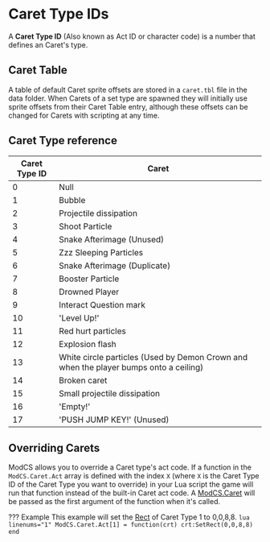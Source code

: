 # Caret Type IDs

A **Caret Type ID** (Also known as Act ID or character code) is a number that defines an Caret's type.

## Caret Table

A table of default Caret sprite offsets are stored in a `caret.tbl` file in the data folder. When Carets of a set type are spawned they will initially use sprite offsets from their Caret Table entry, although these offsets can be changed for Carets with scripting at any time.

## Caret Type reference

| Caret Type ID | Caret                                                        |
| ------------- | ------------------------------------------------------------ |
| 0             | Null                                                         |
| 1             | Bubble                                                       |
| 2             | Projectile dissipation                                       |
| 3             | Shoot Particle                                               |
| 4             | Snake Afterimage (Unused)                                    |
| 5             | Zzz Sleeping Particles                                       |
| 6             | Snake Afterimage (Duplicate)                                 |
| 7             | Booster Particle                                             |
| 8             | Drowned Player                                               |
| 9             | Interact Question mark                                       |
| 10            | 'Level Up!'                                                  |
| 11            | Red hurt particles                                           |
| 12            | Explosion flash                                              |
| 13            | White circle particles (Used by Demon Crown and when the player bumps onto a ceiling) |
| 14            | Broken caret                                                 |
| 15            | Small projectile dissipation                                 |
| 16            | 'Empty!'                                                     |
| 17            | 'PUSH JUMP KEY!' (Unused)                                    |

## Overriding Carets

ModCS allows you to override a Caret type's act code.  If a function in the `ModCS.Caret.Act` array is defined with the index `X` (where `X` is the Caret Type ID of the Caret Type you want to override) in your Lua script the game will run that function instead of the built-in Caret act code. A [ModCS.Caret](/api/objects/caret/) will be passed as the first argument of the function when it's called.

??? Example
	This example will set the [Rect](/api/drawing/rect/) of Caret Type 1 to 0,0,8,8.
	```lua linenums="1"
	ModCS.Caret.Act[1] = function(crt)
		crt:SetRect(0,0,8,8)
	end
	```